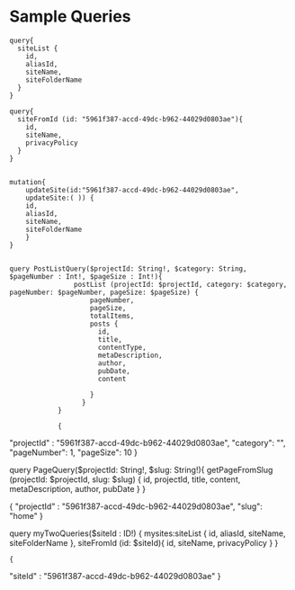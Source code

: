 # Sample Queries


    query{
      siteList {
        id,
        aliasId,
        siteName,
        siteFolderName
      }
    }

    query{
      siteFromId (id: "5961f387-accd-49dc-b962-44029d0803ae"){
        id,
        siteName,
        privacyPolicy
      }
    }


    mutation{
        updateSite(id:"5961f387-accd-49dc-b962-44029d0803ae", 
        updateSite:( )) {
        id,
        aliasId,
        siteName,
        siteFolderName
        }
    }

	
	query PostListQuery($projectId: String!, $category: String, $pageNumber : Int!, $pageSize : Int!){
					postList (projectId: $projectId, category: $category, pageNumber: $pageNumber, pageSize: $pageSize) {
                        pageNumber,
                        pageSize,
                        totalItems,
                        posts {
                          id,
                          title,
                          contentType,
                          metaDescription,
                          author,
                          pubDate,
                          content
                          
                        }
                      }
				}
				
				{
  "projectId" : "5961f387-accd-49dc-b962-44029d0803ae",
  "category": "",
  "pageNumber": 1,
  "pageSize": 10
}


query PageQuery($projectId: String!, $slug: String!){
					getPageFromSlug (projectId: $projectId, slug: $slug) {
                        id,
                        projectId,
                        title,
                        content,
                        metaDescription,
                        author,
                        pubDate
                      }
				}

{
  "projectId" : "5961f387-accd-49dc-b962-44029d0803ae",
  "slug": "home"
}



query myTwoQueries($siteId : ID!) {
   mysites:siteList {
        id,
        aliasId,
        siteName,
        siteFolderName
  },
      siteFromId (id: $siteId){
        id,
        siteName,
        privacyPolicy
      }
    }
	
	{
  "siteId" : "5961f387-accd-49dc-b962-44029d0803ae"
}